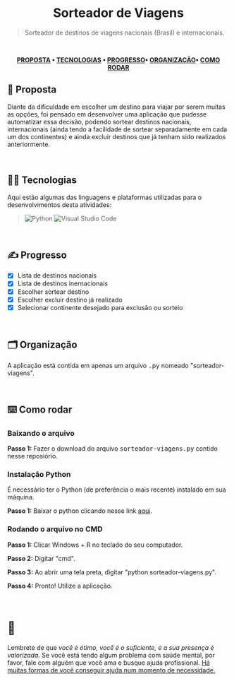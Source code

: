 <div align='center'>
  
# Sorteador de Viagens
</div>

> Sorteador de destinos de viagens nacionais (Brasil) e internacionais.

</br>

<div align="center">

**[PROPOSTA](https://github.com/chroline/sorteador-destinos-viagens#-proposta) • 
[TECNOLOGIAS](https://github.com/chroline/sorteador-destinos-viagens#-tecnologias) • 
[PROGRESSO](https://github.com/chroline/sorteador-destinos-viagens#-progresso)• 
[ORGANIZAÇÃO](https://github.com/chroline/sorteador-destinos-viagens#-organização)• 
[COMO RODAR](https://github.com/chroline/sorteador-destinos-viagens#-como-rodar)**

</div>

## 🧐 Proposta

Diante da dificuldade em escolher um destino para viajar por serem muitas as opções, foi pensado em desenvolver uma aplicação que pudesse automatizar essa decisão, podendo sortear destinos nacionais, internacionais (ainda tendo a facilidade de sortear separadamente em cada um dos continentes) e ainda excluir destinos que já tenham sido realizados anteriormente. 

<br />

## 👨‍💻 Tecnologias

Aqui estão algumas das linguagens e plataformas utilizadas para o desenvolvimentos desta atividades:

> ![Python](https://img.shields.io/badge/python-3670A0?style=for-the-badge&logo=python&logoColor=ffdd54)
> ![Visual Studio Code](https://img.shields.io/badge/Visual%20Studio%20Code-0078d7.svg?style=for-the-badge&logo=visual-studio-code&logoColor=white)

<br />

## ✍️ Progresso

- [x] Lista de destinos nacionais
- [x] Lista de destinos inernacionais
- [x] Escolher sortear destino
- [x] Escolher excluir destino já realizado
- [x] Selecionar continente desejado para exclusão ou sorteio

<br />

## 🗂️ Organização
A aplicação está contida em apenas um arquivo <kbd>.py</kbd> nomeado "sorteador-viagens".

<br />

## ⌨️ Como rodar
### Baixando o arquivo
**Passo 1:** Fazer o download do arquivo <kbd>sorteador-viagens.py</kbd> contido nesse reposiório.

### Instalação Python
É necessário ter o Python (de preferência o mais recente) instalado em sua máquina.

**Passo 1:** Baixar o python clicando nesse link [aqui](https://www.python.org/downloads/).

### Rodando o arquivo no CMD
**Passo 1:** Clicar Windows + R no teclado do seu computador.

**Passo 2:** Digitar "cmd".

**Passo 3:** Ao abrir uma tela preta, digitar "python sorteador-viagens.py".

**Passo 4:** Pronto! Utilize a aplicação.

<br />

# 💛

Lembrete de que *você é ótimo, você é o suficiente, e a sua presença é valorizada.* Se você está tendo algum problema com saúde mental, por favor, fale com alguém que você ama e busque ajuda profissional. [Há muitas formas de você conseguir ajuda num momento de necessidade.](https://www.cvv.org.br/)
